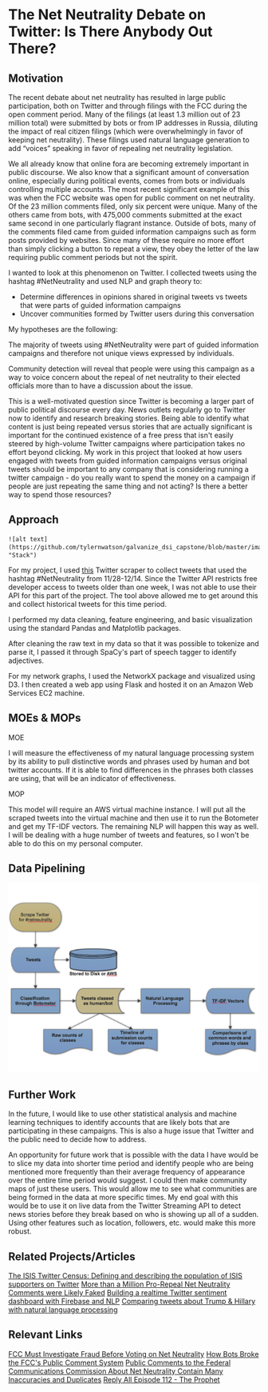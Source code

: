 # The Net Neutrality Debate on Twitter: Is There Anybody Out There?

## Motivation

The recent debate about net neutrality has resulted in large public participation, both on Twitter and through filings with the FCC during the open comment period. Many of the filings (at least 1.3 million out of 23 million total) were submitted by bots or from IP addresses in Russia, diluting the impact of real citizen filings (which were overwhelmingly in favor of keeping net neutrality). These filings used natural language generation to add “voices” speaking in favor of repealing net neutrality legislation. 

We all already know that online fora are becoming extremely important in public discourse. We also know that a significant amount of conversation online, especially during political events, comes from bots or individuals controlling multiple accounts. The most recent significant example of this was when the FCC website was open for public comment on net neutrality. Of the 23 million comments filed, only six percent were unique. Many of the others came from bots, with 475,000 comments submitted at the exact same second in one particularly flagrant instance. Outside of bots, many of the comments filed came from guided information campaigns such as form posts provided by websites. Since many of these require no more effort than simply clicking a button to repeat a view, they obey the letter of the law requiring public comment periods but not the spirit. 

I wanted to look at this phenomenon on Twitter. I collected tweets using the hashtag #NetNeutrality and used NLP and graph theory to:
* Determine differences in opinions shared in original tweets vs tweets that were parts of guided information campaigns
* Uncover communities formed by Twitter users during this conversation

My hypotheses are the following:

The majority of tweets using #NetNeutrality were part of guided information campaigns and therefore not unique views expressed by individuals. 

Community detection will reveal that people were using this campaign as a way to voice concern about the repeal of net neutrality to their elected officials more than to have a discussion about the issue.

This is a well-motivated question since Twitter is becoming a larger part of public political discourse every day. News outlets regularly go to Twitter now to identify and research breaking stories. Being able to identify what content is just being repeated versus stories that are actually significant is important for the continued existence of a free press that isn't easily steered by high-volume Twitter campaigns where participation takes no effort beyond clicking. My work in this project that looked at how users engaged with tweets from guided information campaigns versus original tweets should be important to any company that is considering running a twitter campaign - do you really want to spend the money on a campaign if people are just repeating the same thing and not acting? Is there a better way to spend those resources?

## Approach

    ![alt text](https://github.com/tylernwatson/galvanize_dsi_capstone/blob/master/images/stack.png "Stack")
    
For my project, I used [this](https://github.com/taspinar/twitterscraper) Twitter scraper to collect tweets that used the hashtag #NetNeutrality from 11/28-12/14. Since the Twitter API restricts free developer access to tweets older than one week, I was not able to use their API for this part of the project. The tool above allowed me to get around this and collect historical tweets for this time period.

I performed my data cleaning, feature engineering, and basic visualization using the standard Pandas and Matplotlib packages.

After cleaning the raw text in my data so that it was possible to tokenize and parse it, I passed it through SpaCy's part of speech tagger to identify adjectives.

For my network graphs, I used the NetworkX package and visualized using D3. I then created a web app using Flask and hosted it on an Amazon Web Services EC2 machine.



## MOEs & MOPs

MOE

I will measure the effectiveness of my natural language processing system by its ability to pull distinctive words and phrases used by human and bot twitter accounts. If it is able to find differences in the phrases both classes are using, that will be an indicator of effectiveness. 

MOP

This model will require an AWS virtual machine instance. I will put all the scraped tweets into the virtual machine and then use it to run the Botometer and get my TF-IDF vectors. The remaining NLP will happen this way as well. I will be dealing with a huge number of tweets and features, so I won't be able to do this on my personal computer.

## Data Pipelining

   ![alt text](https://github.com/tylernwatson/galvanize_dsi_capstone/blob/master/Images/flowchart.png "Pipeline")


## Further Work

In the future, I would like to use other statistical analysis and machine learning techniques to identify accounts that are likely bots that are participating in these campaigns. This is also a huge issue that Twitter and the public need to decide how to address.

An opportunity for future work that is possible with the data I have would be to slice my data into shorter time period and identify people who are being mentioned more frequently than their average frequency of appearance over the entire time period would suggest. I could then make community maps of just these users. This would allow me to see what communities are being formed in the data at more specific times. My end goal with this would be to use it on live data from the Twitter Streaming API to detect news stories before they break based on who is showing up all of a sudden. Using other features such as location, followers, etc. would make this more robust.

## Related Projects/Articles

[The ISIS Twitter Census: Defining and describing the population of ISIS supporters on Twitter](https://www.brookings.edu/wp-content/uploads/2016/06/isis_twitter_census_berger_morgan.pdf)
[More than a Million Pro-Repeal Net Neutrality Comments were Likely Faked](https://hackernoon.com/more-than-a-million-pro-repeal-net-neutrality-comments-were-likely-faked-e9f0e3ed36a6)
[Building a realtime Twitter sentiment dashboard with Firebase and NLP](https://codeburst.io/building-a-realtime-twitter-sentiment-dashboard-with-firebase-and-nlp-7064bb30f5ab_)
[Comparing tweets about Trump & Hillary with natural language processing](https://medium.com/google-cloud/comparing-tweets-about-trump-hillary-with-natural-language-processing-a0064e949666)

## Relevant Links
[FCC Must Investigate Fraud Before Voting on Net Neutrality](https://www.wired.com/story/fcc-must-investigate-fraud-before-voting-on-net-neutrality/)
[How Bots Broke the FCC's Public Comment System](https://www.wired.com/story/bots-broke-fcc-public-comment-system/)
[Public Comments to the Federal Communications Commission About Net Neutrality Contain Many Inaccuracies and Duplicates](http://www.pewinternet.org/2017/11/29/public-comments-to-the-federal-communications-commission-about-net-neutrality-contain-many-inaccuracies-and-duplicates/)
[Reply All Episode 112 - The Prophet](https://gimletmedia.com/episode/112-the-prophet/)
